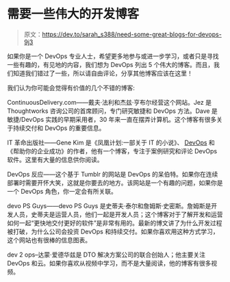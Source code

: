 # 需要一些伟大的开发博客

> 原文：<https://dev.to/sarah_s388/need-some-great-blogs-for-devops-9j3>

如果你是一个 DevOps 专业人士，希望更多地参与或进一步学习，或者只是寻找一些有趣的，有见地的内容，我们想为 DevOps 列出 5 个伟大的博客。而且，我们知道我们错过了一些，所以请自由评论，分享其他博客应该在这里！

我们认为你可能会觉得有价值的几个不错的博客:

ContinuousDelivery.com——戴夫·法利和杰兹·亨布尔经营这个网站。Jez 是 Thoughtworks 咨询公司的首席顾问，专门研究敏捷和 DevOps 方法。Dave 是敏捷/DevOps 实践的早期采用者，30 年来一直在摆弄计算机。这个博客有很多关于持续交付和 DevOps 的重要信息。

IT 革命出版社——Gene Kim 是《凤凰计划:一部关于 IT 的小说》、 [DevOps](https://mindmajix.com/devops-training) 和《帮助你的企业成功》的作者，他有一个博客，专注于案例研究和评论 DevOps 软件。这里有大量的信息供你阅读。

DevOps 反应——这个基于 Tumblr 的网站是 DevOps 的呆伯特。如果你在连续部署时需要开怀大笑，这就是你要去的地方。该网站是一个有趣的问题，如果你是一个 DevOps 角色，你一定会有所关联。

devo PS Guys——devo PS Guys 是史蒂夫·泰尔和詹姆斯·史密斯。詹姆斯是开发人员，史蒂夫是运营人员，他们一起是开发人员；这个博客对于了解开发和运营如何一起“更快地交付更好的软件”是非常有用的。最新的博文讲了为什么开发过程被打破，为什么公司会投资 DevOps 和持续交付。如果你喜欢用这种方式学习，这个网站也有很棒的信息图表。

dev 2 ops–达蒙·爱德华兹是 DTO 解决方案公司的联合创始人；他主要关注 DevOps 和云。如果你喜欢从视频中学习，而不是大量阅读，他的博客有很多视频。